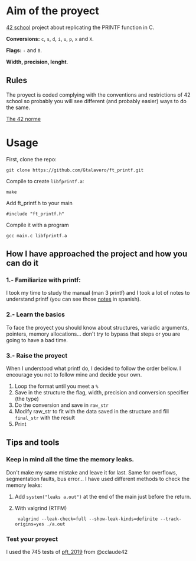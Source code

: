 # Aim of the proyect
[42 school][1] project about replicating the PRINTF function in C.

**Conversions:** `c`, `s`, `d`, `i`, `u`, `p`, `x` and `X`.

**Flags:** `-` and `0`.

**Width, precision, lenght**.

## Rules
The proyect is coded complying with the conventions and restrictions of 42 school so probably you will see different (and probably easier) ways to do the same.

[The 42 norme][2]

# Usage
First, clone the repo:

    git clone https://github.com/Gtalavero/ft_printf.git

Compile to create `libfprintf.a`:
 
    make

Add ft_printf.h to your main

    #include "ft_printf.h"
    
Compile it with a program

    gcc main.c libfprintf.a

## How I have approached the project and how you can do it
### 1.- Familiarize with printf:
I took my time to study the manual (man 3 printf) and I took a lot of notes to understand printf (you can see those [notes](notes) in spanish).

### 2.- Learn the basics
To face the proyect you should know about structures, variadic arguments, pointers, memory allocations... don't try to bypass that steps or you are going to have a bad time.

### 3.- Raise the proyect
When I understood what printf do, I decided to follow the order bellow. I encourage you not to follow mine and decide your own.
1. Loop the format until you meet a `%`
2. Save in the structure the flag, width, precision and conversion specifier (the type)
3. Do the conversion and save in `raw_str`
4. Modify raw_str to fit with the data saved in the structure and fill `final_str` with the result
5. Print

## Tips and tools
### Keep in mind all the time the memory leaks. 
Don't make my same mistake and leave it for last. Same for overflows, segmentation faults, bus error...
I have used different methods to check the memory leaks:
1. Add `system("leaks a.out")` at the end of the main just before the return.
2. With valgrind (RTFM)

        valgrind --leak-check=full --show-leak-kinds=definite --track-origins=yes ./a.out

### Test your proyect
I used the 745 tests of [pft_2019][3] from @cclaude42

[1]: https://www.42madrid.com/ "42 Madrid"
[2]: https://cdn.intra.42.fr/pdf/pdf/960/norme.en.pdf
[3]: https://github.com/cclaude42/PFT_2019



